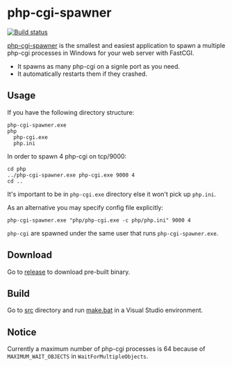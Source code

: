# php-cgi-spawner
[![Build status](https://ci.appveyor.com/api/projects/status/6f2rqvltmp9ax4nd?svg=true)](https://ci.appveyor.com/project/deemru/php-cgi-spawner)

[php-cgi-spawner](https://github.com/deemru/php-cgi-spawner) is the smallest and easiest application to spawn a multiple php-cgi processes in Windows for your web server with FastCGI.

- It spawns as many php-cgi on a signle port as you need.
- It automatically restarts them if they crashed.

## Usage

If you have the following directory structure:

```
php-cgi-spawner.exe
php
  php-cgi.exe
  php.ini
```

In order to spawn 4 php-cgi on tcp/9000:

```
cd php
../php-cgi-spawner.exe php-cgi.exe 9000 4
cd ..
```

It's important to be in `php-cgi.exe` directory else it won't pick up `php.ini`.

As an alternative you may specify config file explicitly:

```
php-cgi-spawner.exe "php/php-cgi.exe -c php/php.ini" 9000 4
```

`php-cgi` are spawned under the same user that runs `php-cgi-spawner.exe`.

## Download

Go to [release](https://github.com/deemru/php-cgi-spawner/releases/latest) to download pre-built binary.

## Build

Go to [src](src) directory and run [make.bat](src/make.bat) in a Visual Studio environment.

## Notice

Currently a maximum number of php-cgi processes is 64 because of `MAXIMUM_WAIT_OBJECTS` in `WaitForMultipleObjects`.
